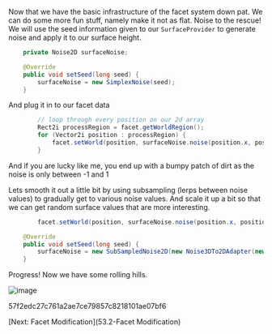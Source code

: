 Now that we have the basic infrastructure of the facet system down pat.  We can do some more fun stuff,  namely make it not as flat.  Noise to the rescue!  We will use the seed information given to our ```SurfaceProvider``` to generate noise and apply it to our surface height.

```java
    private Noise2D surfaceNoise;

    @Override
    public void setSeed(long seed) {
        surfaceNoise = new SimplexNoise(seed);
    }
```
And plug it in to our facet data
```java
        // loop through every position on our 2d array
        Rect2i processRegion = facet.getWorldRegion();
        for (Vector2i position : processRegion) {
            facet.setWorld(position, surfaceNoise.noise(position.x, position.y));
        }
```
And if you are lucky like me,  you end up with a bumpy patch of dirt as the noise is only between -1 and 1

Lets smooth it out a little bit by using subsampling (lerps between noise values) to gradually get to various noise values. And scale it up a bit so that we can get random surface values that are more interesting.
```java
        facet.setWorld(position, surfaceNoise.noise(position.x, position.y) * 20);
```
```java
    @Override
    public void setSeed(long seed) {
        surfaceNoise = new SubSampledNoise2D(new Noise3DTo2DAdapter(new SimplexNoise(seed), 0), new Vector2f(0.01f, 0.01f), 1);
    }
```
Progress!  Now we have some rolling hills.

![image](https://raw.githubusercontent.com/Terasology/TutorialWorldGeneration/master/images/Noise%20Sampling.png)

57f2edc27c761a2ae7ce79857c8218101ae07bf6

[Next: Facet Modification](53.2-Facet Modification)